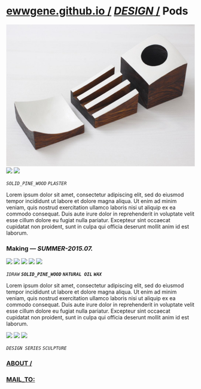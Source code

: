 
# [ewwgene.github.io /](https://ewwgene.github.io/) [_DESIGN_ /](https://ewwgene.github.io/DESIGN) Pods

[![Pods](/100.jpg)](https://ewwgene.github.io/Pods/Carousel)<a id="101" href="https://ewwgene.github.io/Pods/Carousel/#101"><img src="https://ewwgene.github.io/Pods/101.jpg" height="66"></a> <a id="102" href="https://ewwgene.github.io/Pods/Carousel/#102"><img src="https://ewwgene.github.io/Pods/102.jpg" height="66"></a> <a id="text">&#160;</a>

_`SOLID_PINE_WOOD`_ _`PLASTER`_ 

Lorem ipsum dolor sit amet, consectetur adipiscing elit, sed do eiusmod tempor incididunt ut labore et dolore magna aliqua. Ut enim ad minim veniam, quis nostrud exercitation ullamco laboris nisi ut aliquip ex ea commodo consequat. Duis aute irure dolor in reprehenderit in voluptate velit esse cillum dolore eu fugiat nulla pariatur. Excepteur sint occaecat cupidatat non proident, sunt in culpa qui officia deserunt mollit anim id est laborum.

### Making — _SUMMER-2015.07._
<a id="200m" href="https://ewwgene.github.io/Pods/Carousel/#200m"><img src="https://ewwgene.github.io/Pods/Making/200.jpg" height="66"></a> <a id="205m" href="https://ewwgene.github.io/Pods/Carousel/#205m"><img src="https://ewwgene.github.io/Pods/Making/205.jpg" height="66"></a> <a id="206m" href="https://ewwgene.github.io/Pods/Carousel/#206m"><img src="https://ewwgene.github.io/Pods/Making/206.jpg" height="66"></a> <a id="207m" href="https://ewwgene.github.io/Pods/Carousel/#207m"><img src="https://ewwgene.github.io/Pods/Making/207.jpg" height="66"></a> <a id="208m" href="https://ewwgene.github.io/Pods/Carousel/#208m"><img src="https://ewwgene.github.io/Pods/Making/208.jpg" height="66"></a>  

_`IDRAW`_  _**`SOLID_PINE_WOOD`**_ _**`NATURAL OIL`**_ _**`WAX`**_ 

Lorem ipsum dolor sit amet, consectetur adipiscing elit, sed do eiusmod tempor incididunt ut labore et dolore magna aliqua. Ut enim ad minim veniam, quis nostrud exercitation ullamco laboris nisi ut aliquip ex ea commodo consequat. Duis aute irure dolor in reprehenderit in voluptate velit esse cillum dolore eu fugiat nulla pariatur. Excepteur sint occaecat cupidatat non proident, sunt in culpa qui officia deserunt mollit anim id est laborum.

<a id="300" href="https://ewwgene.github.io/Pods/Carousel/#300"><img src="https://ewwgene.github.io/Pods/300.jpg" height="66"></a> <a id="301" href="https://ewwgene.github.io/Pods/Carousel/#301"><img src="https://ewwgene.github.io/Pods/301.jpg" height="66"></a> <a id="302" href="https://ewwgene.github.io/Pods/Carousel/#302"><img src="https://ewwgene.github.io/Pods/302.jpg" height="66"></a> 

_`DESIGN SERIES`_ _`SCULPTURE`_ 
### [ABOUT /](https://ewwgene.github.io/ABOUT)
### [MAIL_TO:](mailto:r0cam@me.com)